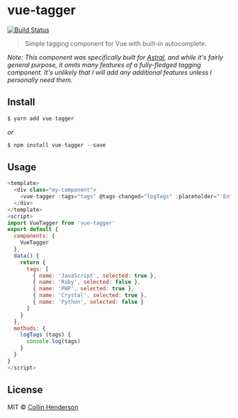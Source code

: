 # vue-tagger

[![Build Status](https://travis-ci.org/syropian/vue-tagger.svg?branch=master)](https://travis-ci.org/syropian/vue-tagger)

> Simple tagging component for Vue with built-in autocomplete.

_Note: This component was specifically built for [Astral](https://astralapp.com), and while it's fairly general purpose, it omits many features of a fully-fledged tagging component. It's unlikely that I will add any additional features unless I personally need them._

## Install
```js
$ yarn add vue-tagger
```
_or_

```js
$ npm install vue-tagger --save
```

## Usage

```js
<template>
  <div class="my-component">
    <vue-tagger :tags="tags" @tags-changed="logTags" :placeholder="'Enter a tag...'" :delimiter="','"></vue-tagger>
  </div>
</template>
<script>
import VueTagger from 'vue-tagger'
export default {
  components: {
    VueTagger
  },
  data() {
    return {
      tags: [
        { name: 'JavaScript', selected: true },
        { name: 'Ruby', selected: false },
        { name: 'PHP', selected: true },
        { name: 'Crystal', selected: true },
        { name: 'Python', selected: false }
      ]
    }
  },
  methods: {
    logTags (tags) {
      console.log(tags)
    }
  }
}
</script>
```

## License

MIT © [Collin Henderson](https://github.com/syropian)
